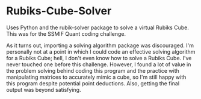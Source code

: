 # Rubiks-Cube-Solver
Uses Python and the rubik-solver package to solve a virtual Rubiks Cube. This was for the SSMIF Quant coding challenge.

As it turns out, importing a solving algorithm package was discouraged. I'm personally not at a point in which I could code an effective solving algorithm for a Rubiks Cube; hell, I don't even know how to solve a Rubiks Cube. I've never touched one before this challenge. However, I found a lot of value in the problem solving behind coding this program and the practice with manipulating matrices to accurately mimic a cube, so I'm still happy with this program despite potential point deductions. Also, getting the final output was beyond satisfying. 
